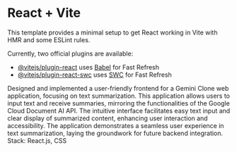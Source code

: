 # React + Vite

This template provides a minimal setup to get React working in Vite with HMR and some ESLint rules.

Currently, two official plugins are available:

- [@vitejs/plugin-react](https://github.com/vitejs/vite-plugin-react/blob/main/packages/plugin-react/README.md) uses [Babel](https://babeljs.io/) for Fast Refresh
- [@vitejs/plugin-react-swc](https://github.com/vitejs/vite-plugin-react-swc) uses [SWC](https://swc.rs/) for Fast Refresh

Designed and implemented a user-friendly frontend for a Gemini Clone web application, focusing on text summarization. 
This application allows users to input text and receive summaries, mirroring the functionalities of the Google Cloud Document AI API. 
The intuitive interface facilitates easy text input and clear display of summarized content, enhancing user interaction and accessibility.
The application demonstrates a seamless user experience in text summarization, laying the groundwork for future backend integration.
Stack: React.js, CSS
